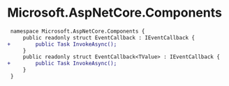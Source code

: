 # Microsoft.AspNetCore.Components

``` diff
 namespace Microsoft.AspNetCore.Components {
     public readonly struct EventCallback : IEventCallback {
+        public Task InvokeAsync();
     }
     public readonly struct EventCallback<TValue> : IEventCallback {
+        public Task InvokeAsync();
     }
 }
```
